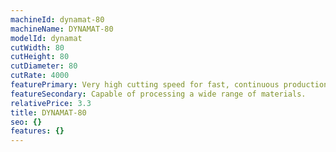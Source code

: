 ```yaml
---
machineId: dynamat-80
machineName: DYNAMAT-80
modelId: dynamat
cutWidth: 80
cutHeight: 80
cutDiameter: 80
cutRate: 4000
featurePrimary: Very high cutting speed for fast, continuous production.
featureSecondary: Capable of processing a wide range of materials.
relativePrice: 3.3
title: DYNAMAT-80
seo: {}
features: {}
---
```

